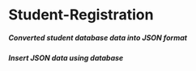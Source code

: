 # Student-Registration
##### Converted student database data into JSON format
##### Insert JSON data using database
